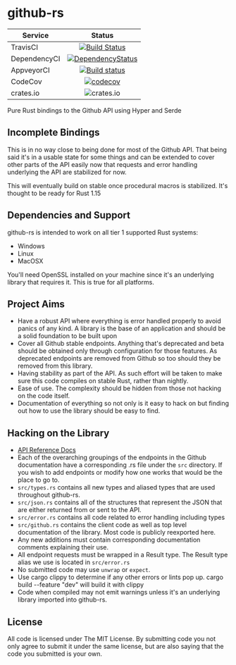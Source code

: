 # github-rs

| Service      | Status |
| -------      | :----: |
| TravisCI     | [![Build Status](https://travis-ci.org/mgattozzi/github-rs.svg?branch=master)](https://travis-ci.org/mgattozzi/github-rs)   |
| DependencyCI | [![DependencyStatus](https://dependencyci.com/github/mgattozzi/github-rs/badge)](https://dependencyci.com/github/mgattozzi/github-rs)   |
| AppveyorCI   | [![Build status](https://ci.appveyor.com/api/projects/status/st04a7hltt8h42lq?svg=true)](https://ci.appveyor.com/project/mgattozzi/github-rs)       |
| CodeCov   | [![codecov](https://codecov.io/gh/mgattozzi/github-rs/branch/master/graph/badge.svg)](https://codecov.io/gh/mgattozzi/github-rs)      |
| crates.io | ![crates.io](https://img.shields.io/crates/v/github-rs.svg)

Pure Rust bindings to the Github API using Hyper and Serde

## Incomplete Bindings
This is in no way close to being done for most of the Github API. That
being said it's in a usable state for some things and can be
extended to cover other parts of the API easily now that requests and
error handling underlying the API are stabilized for now.

This will eventually build on stable once procedural macros is
stabilized. It's thought to be ready for Rust 1.15

## Dependencies and Support
github-rs is intended to work on all tier 1 supported Rust systems:

- Windows
- Linux
- MacOSX

You'll need OpenSSL installed on your machine since it's an underlying
library that requires it. This is true for all platforms.

## Project Aims
- Have a robust API where everything is error handled properly to avoid
  panics of any kind. A library is the base of an application and should
  be a solid foundation to be built upon
- Cover all Github stable endpoints. Anything that's deprecated and beta
  should be obtained only through configuration for those features. As
  deprecated endpoints are removed from Github so too should they be
  removed from this library.
- Having stability as part of the API. As such effort will be
  taken to make sure this code compiles on stable Rust, rather than
  nightly.
- Ease of use. The complexity should be hidden from those not hacking on
  the code itself.
- Documentation of everything so not only is it easy to hack on but
  finding out how to use the library should be easy to find.

## Hacking on the Library
- [API Reference Docs](https://developer.github.com/v3/)
- Each of the overarching groupings of the endpoints in the
  Github documentation have a corresponding .rs file under the `src`
  directory. If you wish to add endpoints or modify how one works that
  would be the place to go to.
- `src/types.rs` contains all new types and aliased types that are used
  throughout github-rs.
- `src/json.rs` contains all of the structures that represent the JSON
  that are either returned from or sent to the API.
- `src/error.rs` contains all code related to error handling including
  types
- `src/github.rs` contains the client code as well as top level
  documentation of the library. Most code is publicly reexported here.
- Any new additions must contain corresponding documentation comments
  explaining their use.
- All endpoint requests must be wrapped in a Result type. The Result
  type alias we use is located in `src/error.rs`
- No submitted code may use `unwrap` or `expect`.
- Use cargo clippy to determine if any other errors or lints pop up.
  cargo build --feature "dev" will build it with clippy
- Code when compiled may not emit warnings unless it's an underlying
  library imported into github-rs.

## License
All code is licensed under The MIT License. By submitting code you not
only agree to submit it under the same license, but are also saying that
the code you submitted is your own.
